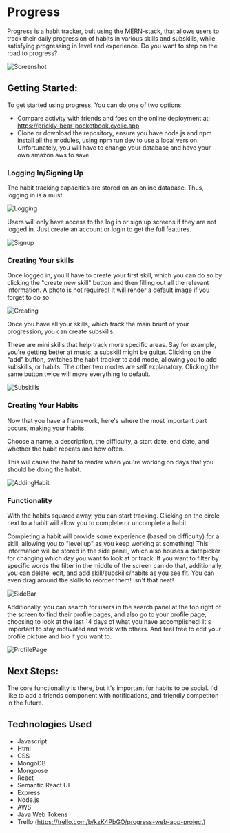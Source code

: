 # Progress

Progress is a habit tracker, bult using the MERN-stack, that allows users to track their daily progression of habits in various skills and subskills, while satisfying progressing in level and experience. Do you want to step on the road to progress?

![Screenshot](https://i.imgur.com/qkOSccQ.png)

## Getting Started:

To get started using progress. You can do one of two options:

- Compare activity with friends and foes on the online deployment at: https://prickly-bear-pocketbook.cyclic.app
- Clone or download the repository, ensure you have node.js and npm install all the modules, using npm run dev to use a local version. Unfortunately, you will have to change your database and have your own amazon aws to save.

### Logging In/Signing Up

The habit tracking capacities are stored on an online database. Thus, logging in is a must.

![Logging](https://i.imgur.com/eFvaMyd.png)

Users will only have access to the log in or sign up screens if they are not logged in. Just create an account or login to get the full features.

![Signup](https://i.imgur.com/GozRvWx.png)

### Creating Your skills

Once logged in, you'll have to create your first skill, which you can do so by clicking the "create new skill" button and then filling out all the relevant information. A photo is not required! It will render a default image if you forget to do so.

![Creating](https://i.imgur.com/oop1Yqi.png)

Once you have all your skills, which track the main brunt of your progression, you can create subskills.

These are mini skills that help track more specific areas. Say for example, you're getting better at music, a subskill might be guitar.
Clicking on the "add" button, switches the habit tracker to add mode, allowing you to add subskills, or habits. The other two modes are self explanatory. Clicking the same button twice will move everything to default.

![Subskills](https://i.imgur.com/Rl8wL03.png)

### Creating Your Habits

Now that you have a framework, here's where the most important part occurs, making your habits.

Choose a name, a description, the difficulty, a start date, end date, and whether the habit repeats and how often.

This will cause the habit to render when you're working on days that you should be doing the habit.

![AddingHabit](https://i.imgur.com/jhe1CvD.png)

### Functionality

With the habits squared away, you can start tracking. Clicking on the circle next to a habit will allow you to complete or uncomplete a habit.

Completing a habit will provide some experience (based on difficulty) for a skill, allowing you to "level up" as you keep working at something! This information will be stored in the side panel, which also houses a datepicker for changing which day you want to look at or track. If you want to filter by specific words the filter in the middle of the screen can do that, additionally, you can delete, edit, and add skill/subskills/habits as you see fit. You can even drag around the skills to reorder them! Isn't that neat!

![SideBar](https://i.imgur.com/xhY46W3.png)

Additionally, you can search for users in the search panel at the top right of the screen to find their profile pages, and also go to your profile page, choosing to look at the last 14 days of what you have accomplished! It's important to stay motivated and work with others. And feel free to edit your profile picture and bio if you want to.

![ProfilePage](https://i.imgur.com/ndQFeGS.png)

## Next Steps:

The core functionality is there, but it's important for habits to be social. I'd like to add a friends component with notifications, and friendly competiton in the future.

## Technologies Used

- Javascript
- Html
- CSS
- MongoDB
- Mongoose
- React
- Semantic React UI
- Express
- Node.js
- AWS
- Java Web Tokens
- Trello (https://trello.com/b/kzK4PbGO/progress-web-app-project)
